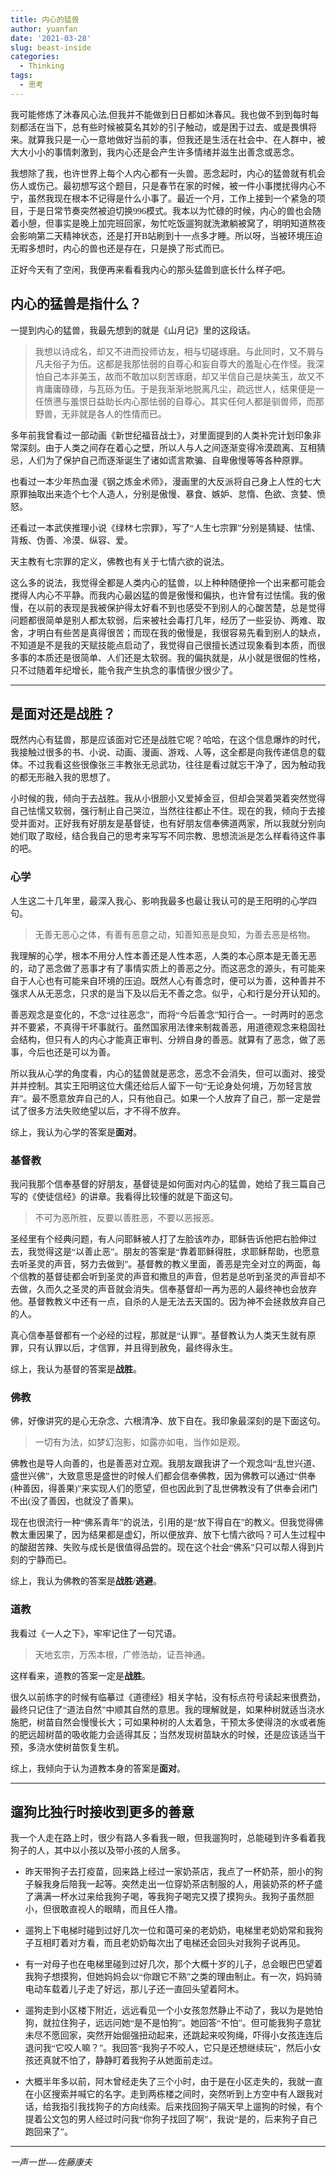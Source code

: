 ```yaml
---
title: 内心的猛兽
author: yuanfan
date: '2021-03-28'
slug: beast-inside
categories:
  - Thinking
tags:
  - 思考
---
```


<font face="微软雅黑">我可能修炼了沐春风心法,但我并不能做到日日都如沐春风。我也做不到到每时每刻都活在当下，总有些时候被莫名其妙的引子触动，或是困于过去、或是畏惧将来。就算我只是一心一意地做好当前的事，但我还是生活在社会中、在人群中，被大大小小的事情刺激到，我内心还是会产生许多情绪并滋生出善念或恶念。

<!--more-->

我想除了我，也许世界上每个人内心都有一头兽。恶念起时，内心的猛兽就有机会伤人或伤己。最初想写这个题目，只是春节在家的时候，被一件小事搅扰得内心不宁，虽然我现在根本不记得是什么小事了。最近一个月，工作上接到一个紧急的项目，于是日常节奏突然被迫切换996模式。我本以为忙碌的时候，内心的兽也会随着小憩，但事实是晚上加完班回家，匆忙吃饭遛狗就洗漱躺被窝了，明明知道熬夜会影响第二天精神状态，还是打开B站刷到十一点多才睡。所以呀，当被环境压迫无暇多想时，内心的兽也还是存在，只是换了形式而已。

正好今天有了空闲，我便再来看看我内心的那头猛兽到底长什么样子吧。

## 内心的猛兽是指什么？

一提到内心的猛兽，我最先想到的就是《山月记》里的这段话。

>我想以诗成名，却又不进而投师访友，相与切磋琢磨。与此同时，又不屑与凡夫俗子为伍。这都是我那怯弱的自尊心和妄自尊大的羞耻心在作怪。我深怕自己本非美玉，故而不敢加以刻苦琢磨，却又半信自己是块美玉，故又不肯庸庸碌碌，与瓦砾为伍。于是我渐渐地脱离凡尘，疏远世人，结果便是一任愤懑与羞恨日益助长内心那怯弱的自尊心。其实任何人都是驯兽师，而那野兽，无非就是各人的性情而已。

多年前我曾看过一部动画《新世纪福音战士》，对里面提到的人类补完计划印象非常深刻。由于人类之间存在着心之壁，所以人与人之间逐渐变得冷漠疏离、互相猜忌，人们为了保护自己而逐渐诞生了诸如谎言欺骗、自卑傲慢等等各种原罪。

也看过一本少年热血漫《钢之炼金术师》，漫画里的大反派将自己身上人性的七大原罪抽取出来造个七个人造人，分别是傲慢、暴食、嫉妒、怠惰、色欲、贪婪、愤怒。

还看过一本武侠推理小说《绿林七宗罪》，写了“人生七宗罪”分别是猜疑、怯懦、背叛、伪善、冷漠、纵容、爱。

天主教有七宗罪的定义，佛教也有关于七情六欲的说法。

这么多的说法，我觉得全都是人类内心的猛兽，以上种种随便拎一个出来都可能会搅得人内心不平静。而我内心最凶猛的兽是傲慢和偏执，也许曾有过怯懦。我的傲慢，在以前的表现是我被保护得太好看不到也感受不到别人的心酸苦楚，总是觉得问题都很简单是别人都太软弱，后来被社会毒打几年，经历了一些妥协、两难、取舍，才明白有些苦是真得很苦；而现在我的傲慢是，我很容易先看到别人的缺点，不知道是不是我的天赋技能点启动了，我觉得自己很擅长透过现象看到本质，而很多事的本质还是很简单、人们还是太软弱。我的偏执就是，从小就是很倔的性格，只不过随着年纪增长，能令我产生执念的事情很少很少了。

-------

## 是面对还是战胜？

既然内心有猛兽，那是应该面对它还是战胜它呢？哈哈，在这个信息爆炸的时代，我接触过很多的书、小说、动画、漫画、游戏、人等，这全都是向我传递信息的载体。不过我看这些很像张三丰教张无忌武功，往往是看过就忘干净了，因为触动我的都无形融入我的思想了。

小时候的我，倾向于去战胜。我从小很胆小又爱掉金豆，但却会哭着哭着突然觉得自己怯懦又软弱，强行制止自己哭泣，当然往往都止不住。现在的我，倾向于去接受并面对。正好我有好朋友是基督徒，也有好朋友信奉佛道两家，所以我就分别向她们取了取经，结合我自己的思考来写写不同宗教、思想流派是怎么样看待这件事的吧。

### 心学

人生这二十几年里，最深入我心、影响我最多也最让我认可的是王阳明的心学四句。

>无善无恶心之体，有善有恶意之动，知善知恶是良知，为善去恶是格物。

我理解的心学，根本不用分人性本善还是人性本恶，人类的本心原本是无善无恶的，动了恶念做了恶事才有了事情实质上的善恶之分。而这恶念的源头，有可能来自于人心也有可能来自环境的压迫。既然人心有善念时，便可以为善，这种善并不强求人从无恶念，只求的是当下及以后无不善之念。似乎，心和行是分开认知的。

善恶观念是变化的，不念“过往恶念”，而将“今后善念”知行合一。一时两时的恶念并不要紧，不真得干坏事就行。虽然国家用法律来制裁善恶，用道德观念来稳固社会结构，但只有人的内心才能真正审判、分辨自身的善恶。就算有了恶念，做了恶事，今后也还是可以为善。

所以我从心学的角度看，内心的猛兽就是恶念，恶念不会消失，但可以面对、接受并并控制。其实王阳明这位大儒还给后人留下一句“无论身处何境，万勿轻言放弃”。最不愿意放弃自己的人，只有他自己。如果一个人放弃了自己，那一定是尝试了很多方法失败绝望以后，才不得不放弃。

综上，我认为心学的答案是**面对**。

### 基督教

我问我那个信奉基督的好朋友，基督徒是如何面对内心的猛兽，她给了我三篇自己写的《使徒信经》的讲章。我看得比较懂的就是下面这句。

>不可为恶所胜，反要以善胜恶，不要以恶报恶。

圣经里有个经典问题，有人问耶稣被人打了左脸该咋办，耶稣告诉他把右脸伸过去，我觉得这是“以善止恶”。朋友的答案是“靠着耶稣得胜，求耶稣帮助，也愿意去听圣灵的声音，努力去做到”。基督教的教义里面，善恶是完全对立的两面，每个信教的基督徒都会听到圣灵的声音和撒旦的声音，但若是总听到圣灵的声音却不去做，久而久之圣灵的声音就会消失。信奉基督却一再为恶的人最终神也会放弃他。基督教教义中还有一点，自杀的人是无法去天国的。因为神不会拯救放弃自己的人。

真心信奉基督都有一个必经的过程，那就是“认罪”。基督教认为人类天生就有原罪，只有认罪以后，才信罪，并且得到赦免，最终得永生。

综上，我认为基督的答案是**战胜**。

### 佛教

佛，好像讲究的是心无杂念、六根清净、放下自在。我印象最深刻的是下面这句。

>一切有为法，如梦幻泡影，如露亦如电，当作如是观。

佛教也是导人向善的，也是善恶对立观。我朋友跟我讲了一个观念叫“乱世兴道、盛世兴佛”，大致意思是盛世的时候人们都会信奉佛教，因为佛教可以通过“供奉(种善因，得善果)”来实现人们的愿望，但也因此到了乱世佛教没有了供奉会闭门不出(没了善因，也就没了善果)。

现在也很流行一种“佛系青年”的说法，引用的是“放下得自在”的教义。但我觉得佛教太重因果了，因为结果都是虚幻，所以便放弃、放下七情六欲吗？可人生过程中的酸甜苦辣、失败与成长是很值得品尝的。现在这个社会“佛系”只可以帮人得到片刻的宁静而已。

综上，我认为佛教的答案是**战胜/逃避**。

### 道教

我看过《一人之下》，牢牢记住了一句咒语。

>天地玄宗，万炁本根，广修浩劫，证吾神通。

这样看来，道教的答案一定是**战胜**。

很久以前练字的时候有临摹过《道德经》相关字帖，没有标点符号读起来很费劲，最终只记住了“道法自然”中顺其自然的意思。我的理解就是，如果种树就适当浇水施肥，树苗自然会慢慢长大；可如果种树的人太着急，干预太多使得浇的水或者施的肥远超树苗的吸收能力会适得其反；当然发现树苗缺水的时候，还是应该适当干预，多浇水使树苗恢复生机。

综上，我倾向于认为道教本身的答案是**面对**。

-----

## 遛狗比独行时接收到更多的善意

我一个人走在路上时，很少有路人多看我一眼，但我遛狗时，总能碰到许多看着我狗子的人，其中以小孩以及带小孩的人居多。

+ 昨天带狗子去打疫苗，回来路上经过一家奶茶店，我点了一杯奶茶，胆小的狗子躲我身后陪我一起等。突然走出一位穿奶茶店制服的人，用装奶茶的杯子盛了满满一杯水过来给我狗子喝，等我狗子喝完又摸了摸狗头。我狗子虽然胆小，但很敢直视人的眼睛，而且任人撸。

+ 遛狗上下电梯时碰到过好几次一位和蔼可亲的老奶奶，电梯里老奶奶常和我狗子互相盯着对方看，而且老奶奶每次出了电梯还会回头对我狗子说再见。

+ 有一对母子也在电梯里碰到过好几次，那个大概十岁的儿子，总会眼巴巴望着我狗子想摸狗，但她妈妈会以“你跟它不熟”之类的理由制止。有一次，妈妈骑电动车载着儿子走了好远，那儿子还一直回头望着阿木。

+ 遛狗走到小区楼下附近，远远看见一个小女孩忽然静止不动了，我以为是她怕狗，就拉住狗子，远远问她“是不是怕狗”。她回答“不怕”。但可能我狗子意犹未尽不愿回家，突然开始倔强扭动起来，还跳起来咬狗绳，吓得小女孩连连后退问我“它咬人嘛？”。我回答“我狗子不咬人，它只是还想继续玩”，然后小女孩还真就不怕了，静静盯着我狗子从她面前走过。

+ 大概半年多以前，阿木曾经走失了三个小时，由于是在小区走失的，我就一直在小区搜索并喊它的名字。走到两栋楼之间时，突然听到上方空中有人跟我对话，给我指引我找狗子的方向线索。后来找回狗子隔天早上遛狗的时候，有个提着公文包的男人经过时问我“你狗子找回了啊”，我说“是的，后来狗子自己跑回来了”。

-----

*一声一世----佐藤康夫*
